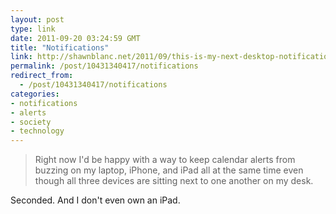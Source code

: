 ```yaml
---
layout: post
type: link
date: 2011-09-20 03:24:59 GMT
title: "Notifications"
link: http://shawnblanc.net/2011/09/this-is-my-next-desktop-notification/
permalink: /post/10431340417/notifications
redirect_from: 
  - /post/10431340417/notifications
categories:
- notifications
- alerts
- society
- technology
---
```

<blockquote>Right now I'd be happy with a way to keep calendar alerts from buzzing on my laptop, iPhone, and iPad all at the same time even though all three devices are sitting next to one another on my desk.</blockquote>
<p>Seconded. And I don't even own an iPad.</p>